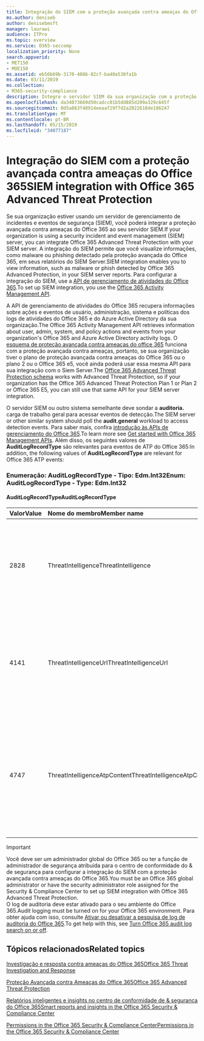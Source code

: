 ```yaml
---
title: Integração do SIEM com a proteção avançada contra ameaças do Office 365
ms.author: deniseb
author: denisebmsft
manager: laurawi
audience: ITPro
ms.topic: overview
ms.service: O365-seccomp
localization_priority: None
search.appverid:
- MET150
- MOE150
ms.assetid: eb56b69b-3170-4086-82cf-ba40a530fa1b
ms.date: 03/11/2019
ms.collection:
- M365-security-compliance
description: Integre o servidor SIEM da sua organização com a proteção avançada contra ameaças do Office 365 e eventos de ameaça relacionados na API de gerenciamento de atividades do Office 365.
ms.openlocfilehash: da34073669d50cadcc01b5dd885d209a329c645f
ms.sourcegitcommit: 0d5a863f48914eeaaf29f7d2a2022618de186247
ms.translationtype: MT
ms.contentlocale: pt-BR
ms.lasthandoff: 05/15/2019
ms.locfileid: "34077187"
---
```

# <a name="siem-integration-with-office-365-advanced-threat-protection"></a><span data-ttu-id="93d1c-103">Integração do SIEM com a proteção avançada contra ameaças do Office 365</span><span class="sxs-lookup"><span data-stu-id="93d1c-103">SIEM integration with Office 365 Advanced Threat Protection</span></span>

<span data-ttu-id="93d1c-104">Se sua organização estiver usando um servidor de gerenciamento de incidentes e eventos de segurança (SIEM), você poderá integrar a proteção avançada contra ameaças do Office 365 ao seu servidor SIEM.</span><span class="sxs-lookup"><span data-stu-id="93d1c-104">If your organization is using a security incident and event management (SIEM) server, you can integrate Office 365 Advanced Threat Protection with your SIEM server.</span></span> <span data-ttu-id="93d1c-105">A integração do SIEM permite que você visualize informações, como malware ou phishing detectado pela proteção avançada do Office 365, em seus relatórios do SIEM Server.</span><span class="sxs-lookup"><span data-stu-id="93d1c-105">SIEM integration enables you to view information, such as malware or phish detected by Office 365 Advanced Protection, in your SIEM server reports.</span></span> <span data-ttu-id="93d1c-106">Para configurar a integração do SIEM, use a [API de gerenciamento de atividades do Office 365](https://docs.microsoft.com/office/office-365-management-api/office-365-management-activity-api-reference).</span><span class="sxs-lookup"><span data-stu-id="93d1c-106">To set up SIEM integration, you use the [Office 365 Activity Management API](https://docs.microsoft.com/office/office-365-management-api/office-365-management-activity-api-reference).</span></span> 

<span data-ttu-id="93d1c-107">A API de gerenciamento de atividades do Office 365 recupera informações sobre ações e eventos de usuário, administração, sistema e políticas dos logs de atividades do Office 365 e do Azure Active Directory da sua organização.</span><span class="sxs-lookup"><span data-stu-id="93d1c-107">The Office 365 Activity Management API retrieves information about user, admin, system, and policy actions and events from your organization's Office 365 and Azure Active Directory activity logs.</span></span> <span data-ttu-id="93d1c-108">O [esquema de proteção avançada contra ameaças do office 365](https://docs.microsoft.com/office/office-365-management-api/office-365-management-activity-api-schema#office-365-advanced-threat-protection-and-threat-intelligence-schema) funciona com a proteção avançada contra ameaças, portanto, se sua organização tiver o plano de proteção avançada contra ameaças do Office 365 ou o plano 2 ou o Office 365 e5, você ainda poderá usar essa mesma API para sua integração com o Siem Server.</span><span class="sxs-lookup"><span data-stu-id="93d1c-108">The [Office 365 Advanced Threat Protection schema](https://docs.microsoft.com/office/office-365-management-api/office-365-management-activity-api-schema#office-365-advanced-threat-protection-and-threat-intelligence-schema) works with Advanced Threat Protection, so if your organization has the Office 365 Advanced Threat Protection Plan 1 or Plan 2 or Office 365 E5, you can still use that same API for your SIEM server integration.</span></span> 

<span data-ttu-id="93d1c-109">O servidor SIEM ou outro sistema semelhante deve sondar a **auditoria.** carga de trabalho geral para acessar eventos de detecção.</span><span class="sxs-lookup"><span data-stu-id="93d1c-109">The SIEM server or other similar system should poll the **audit.general** workload to access detection events.</span></span> <span data-ttu-id="93d1c-110">Para saber mais, confira [introdução às APIs de gerenciamento do Office 365](https://docs.microsoft.com/office/office-365-management-api/get-started-with-office-365-management-apis).</span><span class="sxs-lookup"><span data-stu-id="93d1c-110">To learn more see [Get started with Office 365 Management APIs](https://docs.microsoft.com/office/office-365-management-api/get-started-with-office-365-management-apis).</span></span> <span data-ttu-id="93d1c-111">Além disso, os seguintes valores de **AuditLogRecordType** são relevantes para eventos de ATP do Office 365:</span><span class="sxs-lookup"><span data-stu-id="93d1c-111">In addition, the following values of **AuditLogRecordType** are relevant for Office 365 ATP events:</span></span>

### <a name="enum-auditlogrecordtype---type-edmint32"></a><span data-ttu-id="93d1c-112">Enumeração: AuditLogRecordType - Tipo: Edm.Int32</span><span class="sxs-lookup"><span data-stu-id="93d1c-112">Enum: AuditLogRecordType - Type: Edm.Int32</span></span>

#### <a name="auditlogrecordtype"></a><span data-ttu-id="93d1c-113">AuditLogRecordType</span><span class="sxs-lookup"><span data-stu-id="93d1c-113">AuditLogRecordType</span></span>

|<span data-ttu-id="93d1c-114">Valor</span><span class="sxs-lookup"><span data-stu-id="93d1c-114">Value</span></span>|<span data-ttu-id="93d1c-115">Nome do membro</span><span class="sxs-lookup"><span data-stu-id="93d1c-115">Member name</span></span>|<span data-ttu-id="93d1c-116">Descrição</span><span class="sxs-lookup"><span data-stu-id="93d1c-116">Description</span></span>|
|:-----|:-----|:-----|
|<span data-ttu-id="93d1c-117">28</span><span class="sxs-lookup"><span data-stu-id="93d1c-117">28</span></span>|<span data-ttu-id="93d1c-118">ThreatIntelligence</span><span class="sxs-lookup"><span data-stu-id="93d1c-118">ThreatIntelligence</span></span>|<span data-ttu-id="93d1c-119">Eventos de phishing e malware da Proteção do Exchange Online e da Proteção Avançada contra Ameaças do Office 365.</span><span class="sxs-lookup"><span data-stu-id="93d1c-119">Phishing and malware events from Exchange Online Protection and Office 365 Advanced Threat Protection.</span></span>|
|<span data-ttu-id="93d1c-120">41</span><span class="sxs-lookup"><span data-stu-id="93d1c-120">41</span></span>|<span data-ttu-id="93d1c-121">ThreatIntelligenceUrl</span><span class="sxs-lookup"><span data-stu-id="93d1c-121">ThreatIntelligenceUrl</span></span>|<span data-ttu-id="93d1c-122">Links seguros de ATP os eventos de tempo de bloqueio e substituição de bloqueio da proteção avançada contra ameaças do Office 365.</span><span class="sxs-lookup"><span data-stu-id="93d1c-122">ATP Safe Links time-of-block and block override events from Office 365 Advanced Threat Protection.</span></span>|
|<span data-ttu-id="93d1c-123">47</span><span class="sxs-lookup"><span data-stu-id="93d1c-123">47</span></span>|<span data-ttu-id="93d1c-124">ThreatIntelligenceAtpContent</span><span class="sxs-lookup"><span data-stu-id="93d1c-124">ThreatIntelligenceAtpContent</span></span>|<span data-ttu-id="93d1c-125">Eventos de phishing e malware para arquivos no SharePoint Online, no OneDrive for Business e no Microsoft Teams da proteção avançada contra ameaças do Office 365.</span><span class="sxs-lookup"><span data-stu-id="93d1c-125">Phishing and malware events for files in SharePoint Online, OneDrive for Business, and Microsoft Teams from Office 365 Advanced Threat Protection.</span></span>|

> [!IMPORTANT]
> <span data-ttu-id="93d1c-126">Você deve ser um administrador global do Office 365 ou ter a função de administrador de segurança atribuída para o centro de conformidade do & de segurança para configurar a integração do SIEM com a proteção avançada contra ameaças do Office 365.</span><span class="sxs-lookup"><span data-stu-id="93d1c-126">You must be an Office 365 global administrator or have the security administrator role assigned for the Security & Compliance Center to set up SIEM integration with Office 365 Advanced Threat Protection.</span></span><br/><span data-ttu-id="93d1c-127">O log de auditoria deve estar ativado para o seu ambiente do Office 365.</span><span class="sxs-lookup"><span data-stu-id="93d1c-127">Audit logging must be turned on for your Office 365 environment.</span></span> <span data-ttu-id="93d1c-128">Para obter ajuda com isso, consulte [Ativar ou desativar a pesquisa de log de auditoria do Office 365](turn-audit-log-search-on-or-off.md).</span><span class="sxs-lookup"><span data-stu-id="93d1c-128">To get help with this, see [Turn Office 365 audit log search on or off](turn-audit-log-search-on-or-off.md).</span></span>

## <a name="related-topics"></a><span data-ttu-id="93d1c-129">Tópicos relacionados</span><span class="sxs-lookup"><span data-stu-id="93d1c-129">Related topics</span></span>

[<span data-ttu-id="93d1c-130">Investigação e resposta contra ameaças do Office 365</span><span class="sxs-lookup"><span data-stu-id="93d1c-130">Office 365 Threat Investigation and Response</span></span>](office-365-ti.md)

[<span data-ttu-id="93d1c-131">Proteção Avançada contra Ameaças do Office 365</span><span class="sxs-lookup"><span data-stu-id="93d1c-131">Office 365 Advanced Threat Protection</span></span>](office-365-atp.md)

[<span data-ttu-id="93d1c-132">Relatórios inteligentes e insights no centro de conformidade de &amp; segurança do Office 365</span><span class="sxs-lookup"><span data-stu-id="93d1c-132">Smart reports and insights in the Office 365 Security &amp; Compliance Center</span></span>](reports-and-insights-in-security-and-compliance.md)
  
[<span data-ttu-id="93d1c-133">Permissions in the Office 365 Security &amp; Compliance Center</span><span class="sxs-lookup"><span data-stu-id="93d1c-133">Permissions in the Office 365 Security &amp; Compliance Center</span></span>](permissions-in-the-security-and-compliance-center.md)
  
